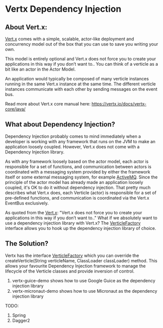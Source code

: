 # Vertx Dependency Injection

## About Vert.x:
[Vert.x](https://vertx.io/docs/vertx-core/java/) comes with a simple, scalable, actor-like deployment and concurrency model out of the box that you can use to save you writing your own.

This model is entirely optional and Vert.x does not force you to create your applications in this way if you don’t want to.. You can think of a verticle as a bit like an actor in the Actor Model.

An application would typically be composed of many verticle instances running in the same Vert.x instance at the same time. The different verticle instances communicate with each other by sending messages on the event bus.

Read more about Vert.x core manual here: https://vertx.io/docs/vertx-core/java/

## What about Dependency Injection?
Dependency Injection probably comes to mind immediately when a developer is working with any framework that runs on the JVM to make an application loosely coupled. However, Vert.x does not come with a Dependency Injection library. 

As with any framework loosely based on the actor model, each actor is responsible for a set of functions, and communication between actors is coordinated with a messaging system provided by either the 
framework itself or some external messaging system, for example [ActiveMQ](http://activemq.apache.org/). Since the principle of the actor model has already made an application loosely coupled, it's OK to do it without dependency injection. 
That pretty much describes what Vert.x does, each Verticle (actor) is responsible for a set of pre-defined functions, and communication is coordinated via the Vert.x EventBus exclusively.

As quoted from the [Vert.x](https://vertx.io/docs/vertx-core/java/): "Vert.x does not force you to create your applications in this way if you don’t want to.." What if we absolutely want to use a dependency injection library with Vert.x? 
The [VerticleFactory](https://vertx.io/docs/apidocs/io/vertx/core/spi/VerticleFactory.html) interface allows you to hook up the dependency injection library of choice.

## The Solution?
Vertx has the interface [VerticleFactory](https://vertx.io/docs/apidocs/io/vertx/core/spi/VerticleFactory.html) which you can override the createVerticle(String verticleName, ClassLoader classLoader) method. This allows your favourite 
Dependency Injection framework to manage the lifecycle of the Verticle classes and provide inversion of control.

1. vertx-guice-demo shows how to use Google Guice as the dependency injection library
2. vertx-micronaut-demo shows how to use Micronaut as the dependency injection library

TODO:
1. Spring
2. Dagger2



